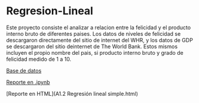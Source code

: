 # Regresion-Lineal

Este proyecto consiste el analizar a relacion entre la felicidad y el producto interno bruto de diferentes paises. Los datos de niveles de felicidad se descargaron
directamente del sitio de internet del WHR, y los datos de GDP se descargaron del sitio deinternet de The World Bank. Estos mismos incluyen el propio nombre del pais, si producto interno bruto y grado de felicidad medido de 1 a 10. 

[Base de datos](https://github.com/NelsonAbad/Regresion-Lineal/blob/b933a6457be6c293627f3529ec8b08cea2b0e5bd/A1.2%20Felicidad%20y%20GDP.csv)

[Reporte en .ipynb](https://github.com/NelsonAbad/Regresion-Lineal/blob/b933a6457be6c293627f3529ec8b08cea2b0e5bd/A1.2%20Regresi%C3%B3n%20lineal%20simple.ipynb)

[Reporte en HTML](A1.2 Regresión lineal simple.html)
